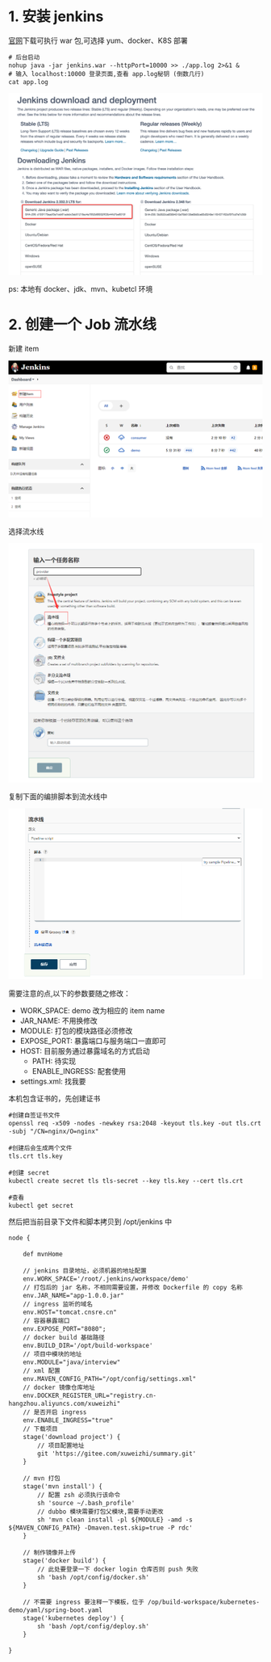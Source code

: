 # 1. 安装 jenkins

[官网](https://www.jenkins.io/download/)下载可执行 war 包,可选择 yum、docker、K8S 部署

```shell
# 后台启动
nohup java -jar jenkins.war --httpPort=10000 >> ./app.log 2>&1 &
# 输入 localhost:10000 登录页面,查看 app.log秘钥 (倒数几行)
cat app.log 
```

![](.images/90c07755.png)

ps: 本地有 docker、jdk、mvn、kubetcl 环境

# 2. 创建一个 Job 流水线

新建 item

![](.images/9ca1740f.png)

选择流水线

![](.images/57a22cc8.png)

复制下面的编排脚本到流水线中

![](.images/b9e9dd88.png)



需要注意的点,以下的参数要随之修改：
- WORK_SPACE: demo 改为相应的 item name
- JAR_NAME: 不用换修改
- MODULE: 打包的模块路径必须修改
- EXPOSE_PORT: 暴露端口与服务端口一直即可
- HOST: 目前服务通过暴露域名的方式启动
  - PATH: 待实现
  - ENABLE_INGRESS: 配套使用
- settings.xml: 找我要

本机包含证书的，先创建证书
```shell
#创建自签证书文件
openssl req -x509 -nodes -newkey rsa:2048 -keyout tls.key -out tls.crt -subj "/CN=nginx/O=nginx"

#创建后会生成两个文件
tls.crt tls.key

#创建 secret
kubectl create secret tls tls-secret --key tls.key --cert tls.crt

#查看
kubectl get secret
```
然后把当前目录下文件和脚本拷贝到 /opt/jenkins 中

```
node {
    
    def mvnHome
    
    // jenkins 目录地址，必须机器的地址配置
    env.WORK_SPACE='/root/.jenkins/workspace/demo'
    // 打包后的 jar 名称，不相同需要设置，并修改 Dockerfile 的 copy 名称 
    env.JAR_NAME="app-1.0.0.jar"
    // ingress 监听的域名
    env.HOST="tomcat.cnsre.cn"
    // 容器暴露端口
    env.EXPOSE_PORT="8080";
    // docker build 基础路径
    env.BUILD_DIR='/opt/build-workspace'
    // 项目中模块的地址
    env.MODULE="java/interview"
    // xml 配置
    env.MAVEN_CONFIG_PATH="/opt/config/settings.xml"
    // docker 镜像仓库地址
    env.DOCKER_REGISTER_URL="registry.cn-hangzhou.aliyuncs.com/xuweizhi"
    // 是否开启 ingress
    env.ENABLE_INGRESS="true"
    // 下载项目
    stage('download project') {
        // 项目配置地址
        git 'https://gitee.com/xuweizhi/summary.git'
    }
    
    // mvn 打包
    stage('mvn install') {
        // 配置 zsh 必须执行该命令
        sh 'source ~/.bash_profile'
        // dubbo 模块需要打包父模块,需要手动更改
        sh 'mvn clean install -pl ${MODULE} -amd -s ${MAVEN_CONFIG_PATH} -Dmaven.test.skip=true -P rdc'
    }
    
    // 制作镜像并上传
    stage('docker build') {
        // 此处要登录一下 docker login 仓库否则 push 失败
        sh 'bash /opt/config/docker.sh'
    }
    
    // 不需要 ingress 要注释一下模板，位于 /op/build-workspace/kubernetes-demo/yaml/spring-boot.yaml
    stage('kubernetes deploy') {
        sh 'bash /opt/config/deploy.sh'
    }

}
```
